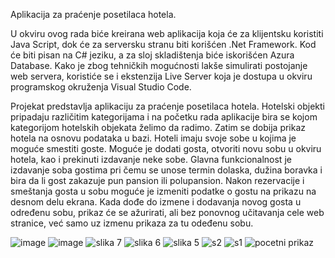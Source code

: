 Aplikacija za praćenje posetilaca hotela. 

U okviru ovog rada biće kreirana web aplikacija koja će za klijentsku koristiti Java Script,
dok će za serversku stranu biti korišćen .Net Framework. Kod će biti pisan na C# jeziku, a za 
sloj skladištenja biće iskorišćen Azura Database. Kako je zbog tehničkih mogućnosti lakše simulirati
postojanje web servera, koristiće se i ekstenzija Live Server koja je dostupa u okviru
programskog okruženja Visual Studio Code.

Projekat predstavlja aplikaciju za praćenje posetilaca hotela. Hotelski objekti pripadaju
različitim kategorijama i na početku rada aplikacije bira se kojom kategorijom hotelskih
objekata želimo da radimo. Zatim se dobija prikaz hotela na osnovu podataka u bazi.
Hoteli imaju svoje sobe u kojima je moguće smestiti goste. Moguće je dodati gosta,
otvoriti novu sobu u okviru hotela, kao i prekinuti izdavanje neke sobe. Glavna
funkcionalnost je izdavanje soba gostima pri čemu se unose termin dolaska, dužina
boravka i bira da li gost zakazuje pun pansion ili polupansion. Nakon rezervacije i
smeštanja gosta u sobu moguće je izmeniti podatke o gostu na prikazu na desnom delu
ekrana. Kada dođe do izmene i dodavanja novog gosta u određenu sobu, prikaz će se
ažurirati, ali bez ponovnog učitavanja cele web stranice, već samo uz izmenu prikaza za tu
odeđenu sobu. 

![image](https://github.com/tasicaca/DiplomskiInformacioneTehnologije/assets/96747833/23507e46-dc08-4998-8f9b-deeee0ffda49)
![image](https://github.com/tasicaca/DiplomskiInformacioneTehnologije/assets/96747833/3185b487-22f6-4c63-b583-18840e88ab14)
![slika 7](https://github.com/tasicaca/Hotel-management-application/assets/96747833/ac70ee8d-5abb-43e2-9836-624b61fc8dca)
![slika 6](https://github.com/tasicaca/Hotel-management-application/assets/96747833/af8434f2-61f7-4e8b-8f92-17bac3c8614c)
![slika 5](https://github.com/tasicaca/Hotel-management-application/assets/96747833/e7ccae88-4bf0-4378-96ec-0da47a5046c8)
![s2](https://github.com/tasicaca/Hotel-management-application/assets/96747833/6dc4f939-c0b8-4afc-a0f2-7ae8614144ae)
![s1](https://github.com/tasicaca/Hotel-management-application/assets/96747833/ce58a448-cd4c-4ee2-85aa-a5b06f5df945)
![pocetni prikaz](https://github.com/tasicaca/Hotel-management-application/assets/96747833/59462713-cf6f-40ed-8b17-6a8db846354c)
